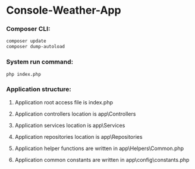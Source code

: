 # Console-Weather-App 
### Composer CLI:
```bash
composer update
composer dump-autoload
```

### System run command:
```bash
php index.php
```

### Application structure:
  1.  Application root access file is index.php
  
  2.  Application controllers location is app\Controllers

  3.  Application services location is app\Services

  4.  Application repositories location is app\Repositories

  5.  Application helper functions are written in app\Helpers\Common.php

  6.  Application common constants are written in app\config\constants.php
